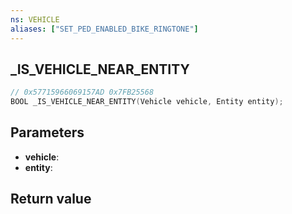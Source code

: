 ```yaml
---
ns: VEHICLE
aliases: ["SET_PED_ENABLED_BIKE_RINGTONE"]
---
```

## _IS_VEHICLE_NEAR_ENTITY

```c
// 0x57715966069157AD 0x7FB25568
BOOL _IS_VEHICLE_NEAR_ENTITY(Vehicle vehicle, Entity entity);
```

## Parameters
* **vehicle**: 
* **entity**: 

## Return value

